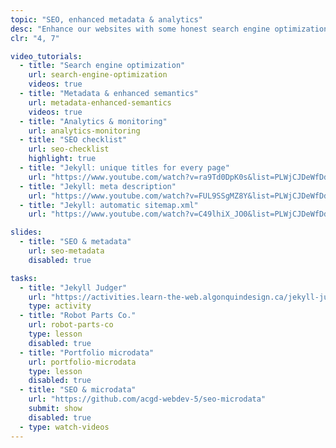 ```yaml
---
topic: "SEO, enhanced metadata & analytics"
desc: "Enhance our websites with some honest search engine optimization, social media metadata & tracking analytics."
clr: "4, 7"

video_tutorials:
  - title: "Search engine optimization"
    url: search-engine-optimization
    videos: true
  - title: "Metadata & enhanced semantics"
    url: metadata-enhanced-semantics
    videos: true
  - title: "Analytics & monitoring"
    url: analytics-monitoring
  - title: "SEO checklist"
    url: seo-checklist
    highlight: true
  - title: "Jekyll: unique titles for every page"
    url: "https://www.youtube.com/watch?v=ra9Td0DpK0s&list=PLWjCJDeWfDdfVEcLGAfdJn_HXyM4Y7_k-&index=31"
  - title: "Jekyll: meta description"
    url: "https://www.youtube.com/watch?v=FUL9SSgMZ8Y&list=PLWjCJDeWfDdfVEcLGAfdJn_HXyM4Y7_k-&index=32"
  - title: "Jekyll: automatic sitemap.xml"
    url: "https://www.youtube.com/watch?v=C49lhiX_JO0&list=PLWjCJDeWfDdfVEcLGAfdJn_HXyM4Y7_k-&index=33"

slides:
  - title: "SEO & metadata"
    url: seo-metadata
    disabled: true

tasks:
  - title: "Jekyll Judger"
    url: "https://activities.learn-the-web.algonquindesign.ca/jekyll-judger/"
    type: activity
  - title: "Robot Parts Co."
    url: robot-parts-co
    type: lesson
    disabled: true
  - title: "Portfolio microdata"
    url: portfolio-microdata
    type: lesson
    disabled: true
  - title: "SEO & microdata"
    url: "https://github.com/acgd-webdev-5/seo-microdata"
    submit: show
    disabled: true
  - type: watch-videos
---
```


